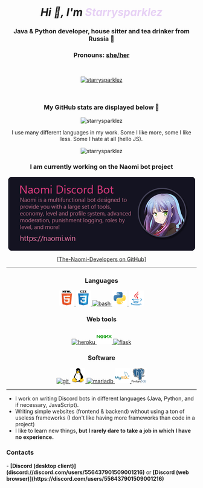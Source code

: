 <h1 align="center"><i>Hi 👋, I'm <span style="color: #E7D1F5">Starrysparklez</span></i></h1>
<h3 align="center">Java & Python developer, house sitter and tea drinker from Russia 👀</h3>

<h3 align="center">
    <b>Pronouns:</b> <u>she/her</u>
</h3>

&nbsp;

<p align="center">
    <a href="https://github.com/ryo-ma/github-profile-trophy">
        <img src="https://github-profile-trophy.vercel.app/?username=starrysparklez&theme=radical" alt="starrysparklez" />
    </a>
</p>
&nbsp;
<h3 align="center">My GitHub stats are displayed below 📑</h3>
<p align="center">
    <img src="https://github-readme-stats.vercel.app/api?username=starrysparklez&show_icons=true&locale=en&theme=radical" alt="starrysparklez" />
</p>

<p align="center">I use many different languages in my work. Some I like more, some I like less. Some I hate at all (hello JS).</p>
<p align="center">
    <img align="center" src="https://github-readme-stats.vercel.app/api/top-langs?username=starrysparklez&show_icons=true&locale=en&layout=compact&theme=radical" alt="starrysparklez">
</p>

<h3 align="center">I am currently working on the Naomi bot project</h3>
<p align="center">
    <a href="https://naomi.win">
        <img align="center" src="https://raw.githubusercontent.com/Starrysparklez/Starrysparklez/master/naomi-card.png" alt="naomi bot"/>
    </a>
</p>
<p align="center">
    <a href="https://github.com/The-Naomi-Developers">[The-Naomi-Developers on GitHub]</a>
</p>
<hr>
<h3 align="center">Languages</h3>
<p align="center">
    <a href="https://www.w3.org/html/" target="_blank" rel="noreferrer">
        <img src="https://raw.githubusercontent.com/devicons/devicon/master/icons/html5/html5-original-wordmark.svg" alt="html5" width="40" height="40"/>
    </a>
    <a href="https://www.w3schools.com/css/" target="_blank" rel="noreferrer">
        <img src="https://raw.githubusercontent.com/devicons/devicon/master/icons/css3/css3-original-wordmark.svg" alt="css3" width="40" height="40"/>
    </a>
    <a href="https://www.gnu.org/software/bash/" target="_blank" rel="noreferrer">
        <img src="https://www.vectorlogo.zone/logos/gnu_bash/gnu_bash-icon.svg" alt="bash" width="40" height="40"/>
    </a>
    <a href="https://www.python.org" target="_blank" rel="noreferrer">
        <img src="https://raw.githubusercontent.com/devicons/devicon/master/icons/python/python-original.svg" alt="python" width="40" height="40"/>
    </a>
    <a href="https://www.java.com" target="_blank" rel="noreferrer">
        <img src="https://raw.githubusercontent.com/devicons/devicon/master/icons/java/java-original.svg" alt="java" width="40" height="40"/>
    </a>
</p>
<h3 align="center">Web tools</h3>
<p align="center">
    <a href="https://heroku.com" target="_blank" rel="noreferrer">
        <img src="https://www.vectorlogo.zone/logos/heroku/heroku-icon.svg" alt="heroku" width="40" height="40"/>
    </a>
    <a href="https://www.nginx.com" target="_blank" rel="noreferrer">
        <img src="https://raw.githubusercontent.com/devicons/devicon/master/icons/nginx/nginx-original.svg" alt="nginx" width="40" height="40"/>
    </a>
    <a href="https://flask.palletsprojects.com/" target="_blank" rel="noreferrer">
        <img src="https://www.vectorlogo.zone/logos/pocoo_flask/pocoo_flask-icon.svg" alt="flask" width="40" height="40"/>
    </a>
</p>
<h3 align="center">Software</h3>
<p align="center">
    <a href="https://git-scm.com/" target="_blank" rel="noreferrer">
        <img src="https://www.vectorlogo.zone/logos/git-scm/git-scm-icon.svg" alt="git" width="40" height="40"/>
    </a>
    <a href="https://www.linux.org/" target="_blank" rel="noreferrer">
        <img src="https://raw.githubusercontent.com/devicons/devicon/master/icons/linux/linux-original.svg" alt="linux" width="40" height="40"/>
    </a>
    <a href="https://mariadb.org/" target="_blank" rel="noreferrer">
        <img src="https://www.vectorlogo.zone/logos/mariadb/mariadb-icon.svg" alt="mariadb" width="40" height="40"/>
    </a>
    <a href="https://www.mysql.com/" target="_blank" rel="noreferrer">
        <img src="https://raw.githubusercontent.com/devicons/devicon/master/icons/mysql/mysql-original-wordmark.svg" alt="mysql" width="40" height="40"/>
    </a>
    <a href="https://www.postgresql.org" target="_blank" rel="noreferrer">
        <img src="https://raw.githubusercontent.com/devicons/devicon/master/icons/postgresql/postgresql-original-wordmark.svg" alt="postgresql" width="40" height="40"/>
    </a>
</p>

<hr>

- I work on writing Discord bots in different languages (Java, Python, and if necessary, JavaScript).
- Writing simple websites (frontend & backend) without using a ton of useless frameworks (I don't like having more frameworks than code in a project)
- I like to learn new things, **but I rarely dare to take a job in which I have no experience.**

<h3 align="left">Contacts</h3>
- <b>[Discord (desktop client)](discord://discord.com/users/556437901509001216)</b> or <b>[Discord (web browser)](https://discord.com/users/556437901509001216) </b>

